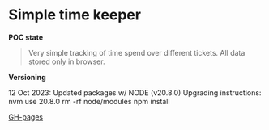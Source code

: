# Simple time keeper

**POC state**

> Very simple tracking of time spend over different tickets.
> All data stored only in browser.

**Versioning**

12 Oct 2023: Updated packages w/ NODE (v20.8.0)
Upgrading instructions:
  nvm use 20.8.0
  rm -rf node/modules
  npm install

[GH-pages](https://kozakmichal.github.io/time-keeper/)
